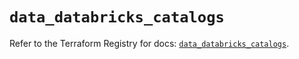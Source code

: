 # `data_databricks_catalogs`

Refer to the Terraform Registry for docs: [`data_databricks_catalogs`](https://registry.terraform.io/providers/databricks/databricks/1.52.0/docs/data-sources/catalogs).
